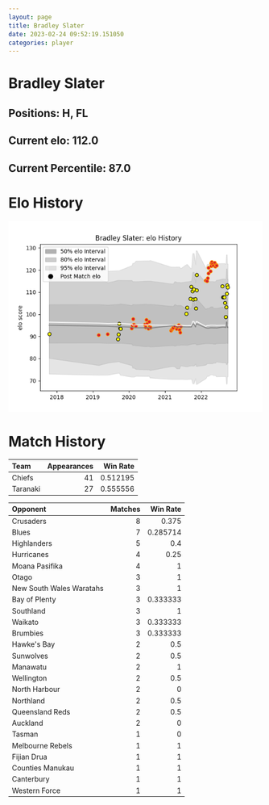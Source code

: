 ```yaml
---  
layout: page  
title: Bradley Slater  
date: 2023-02-24 09:52:19.151050  
categories: player  
---
```

# Bradley Slater

## Positions: H, FL

## Current elo: 112.0

## Current Percentile: 87.0

# Elo History


![elo history](history_BradleySlater.png)
# Match History


| Team     |   Appearances |   Win Rate |
|:---------|--------------:|-----------:|
| Chiefs   |            41 |   0.512195 |
| Taranaki |            27 |   0.555556 |

| Opponent                 |   Matches |   Win Rate |
|:-------------------------|----------:|-----------:|
| Crusaders                |         8 |   0.375    |
| Blues                    |         7 |   0.285714 |
| Highlanders              |         5 |   0.4      |
| Hurricanes               |         4 |   0.25     |
| Moana Pasifika           |         4 |   1        |
| Otago                    |         3 |   1        |
| New South Wales Waratahs |         3 |   1        |
| Bay of Plenty            |         3 |   0.333333 |
| Southland                |         3 |   1        |
| Waikato                  |         3 |   0.333333 |
| Brumbies                 |         3 |   0.333333 |
| Hawke's Bay              |         2 |   0.5      |
| Sunwolves                |         2 |   0.5      |
| Manawatu                 |         2 |   1        |
| Wellington               |         2 |   0.5      |
| North Harbour            |         2 |   0        |
| Northland                |         2 |   0.5      |
| Queensland Reds          |         2 |   0.5      |
| Auckland                 |         2 |   0        |
| Tasman                   |         1 |   0        |
| Melbourne Rebels         |         1 |   1        |
| Fijian Drua              |         1 |   1        |
| Counties Manukau         |         1 |   1        |
| Canterbury               |         1 |   1        |
| Western Force            |         1 |   1        |